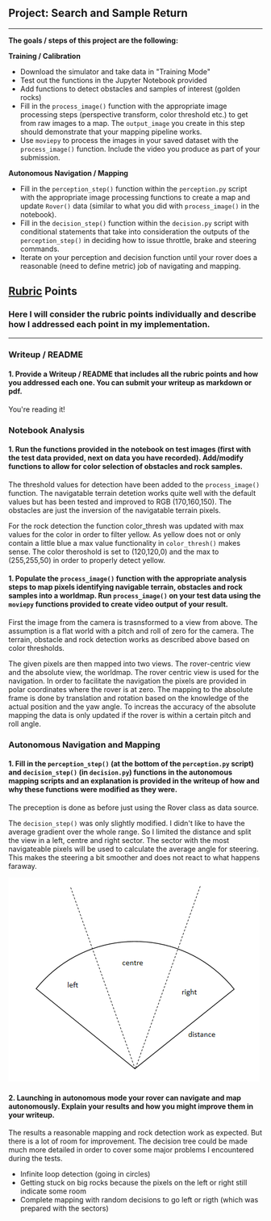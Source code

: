 ## Project: Search and Sample Return

---

**The goals / steps of this project are the following:**  

**Training / Calibration**  

* Download the simulator and take data in "Training Mode"
* Test out the functions in the Jupyter Notebook provided
* Add functions to detect obstacles and samples of interest (golden rocks)
* Fill in the `process_image()` function with the appropriate image processing steps (perspective transform, color threshold etc.) to get from raw images to a map.  The `output_image` you create in this step should demonstrate that your mapping pipeline works.
* Use `moviepy` to process the images in your saved dataset with the `process_image()` function.  Include the video you produce as part of your submission.

**Autonomous Navigation / Mapping**

* Fill in the `perception_step()` function within the `perception.py` script with the appropriate image processing functions to create a map and update `Rover()` data (similar to what you did with `process_image()` in the notebook). 
* Fill in the `decision_step()` function within the `decision.py` script with conditional statements that take into consideration the outputs of the `perception_step()` in deciding how to issue throttle, brake and steering commands. 
* Iterate on your perception and decision function until your rover does a reasonable (need to define metric) job of navigating and mapping.  

## [Rubric](https://review.udacity.com/#!/rubrics/916/view) Points
### Here I will consider the rubric points individually and describe how I addressed each point in my implementation.  

---
### Writeup / README

#### 1. Provide a Writeup / README that includes all the rubric points and how you addressed each one.  You can submit your writeup as markdown or pdf.  

You're reading it!

### Notebook Analysis
#### 1. Run the functions provided in the notebook on test images (first with the test data provided, next on data you have recorded). Add/modify functions to allow for color selection of obstacles and rock samples.

The threshold values for detection have been added to the `process_image()` function. The navigatable terrain detetion works quite well with the default values but has been tested and improved to RGB (170,160,150). The obstacles are just the inversion of the navigatable terrain pixels.

For the rock detection the function color_thresh was updated with max values for the color in order to filter yellow. As yellow does not or only contain a little blue a max value functionality in `color_thresh()` makes sense. The color theroshold is set to (120,120,0) and the max to (255,255,50) in order to properly detect yellow.

#### 1. Populate the `process_image()` function with the appropriate analysis steps to map pixels identifying navigable terrain, obstacles and rock samples into a worldmap.  Run `process_image()` on your test data using the `moviepy` functions provided to create video output of your result. 

First the image from the camera is trasnsformed to a view from above. The assumption is a flat world with a pitch and roll of zero for the camera. The terrain, obstacle and rock detection works as described above based on color thresholds.

The given pixels are then mapped into two views. The rover-centric view and the absolute view, the worldmap. The rover centric view is used for the navigation. In order to facilitate the navigation the pixels are provided in polar coordinates where the rover is at zero. The mapping to the absolute frame is done by translation and rotation based on the knowledge of the actual position and the yaw angle. To increas the accuracy of the absolute mapping the data is only updated if the rover is within a certain pitch and roll angle. 

### Autonomous Navigation and Mapping

#### 1. Fill in the `perception_step()` (at the bottom of the `perception.py` script) and `decision_step()` (in `decision.py`) functions in the autonomous mapping scripts and an explanation is provided in the writeup of how and why these functions were modified as they were.

The preception is done as before just using the Rover class as data source.

The `decision_step()` was only slightly modified. I didn't like to have the average gradient over the whole range. So I limited the distance and split the view in a left, centre and right sector. The sector with the most navigateable pixels will be used to calculate the average angle for steering. This makes the steering a bit smoother and does not react to what happens faraway.

![alt text](./Three%20sector%20navigation.png)

#### 2. Launching in autonomous mode your rover can navigate and map autonomously.  Explain your results and how you might improve them in your writeup.  

The results a reasonable mapping and rock detection work as expected. But there is a lot of room for improvement. The decision tree could be made much more detailed in order to cover some major problems I encountered during the tests.

* Infinite loop detection (going in circles)
* Getting stuck on big rocks because the pixels on the left or right still indicate some room
* Complete mapping with random decisions to go left or rigth (which was prepared with the sectors)



